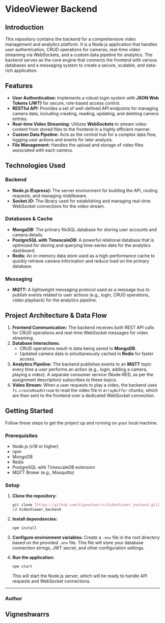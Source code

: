 # VideoViewer Backend

## Introduction

This repository contains the backend for a comprehensive video management and analytics platform. It is a Node.js application that handles user authentication, CRUD operations for cameras, real-time video streaming via WebSockets, and a custom data pipeline for analytics. The backend serves as the core engine that connects the frontend with various databases and a messaging system to create a secure, scalable, and data-rich application.

## Features

- **User Authentication:** Implements a robust login system with **JSON Web Tokens (JWT)** for secure, role-based access control.
- **RESTful API:** Provides a set of well-defined API endpoints for managing camera data, including creating, reading, updating, and deleting camera entries.
- **Real-time Video Streaming:** Utilizes **WebSockets** to stream video content from stored files to the frontend in a highly efficient manner.
- **Custom Data Pipeline:** Acts as the central hub for a complex data flow, logging user actions and events for later analysis.
- **File Management:** Handles the upload and storage of video files associated with each camera.

## Technologies Used

### Backend
* **Node.js (Express):** The server environment for building the API, routing requests, and managing middleware.
* **Socket.IO:** The library used for establishing and managing real-time WebSocket connections for the video stream.

### Databases & Cache
* **MongoDB:** The primary NoSQL database for storing user accounts and camera details.
* **PostgreSQL with TimescaleDB:** A powerful relational database that is optimized for storing and querying time-series data for the analytics dashboard.
* **Redis:** An in-memory data store used as a high-performance cache to quickly retrieve camera information and reduce load on the primary database.

### Messaging
* **MQTT:** A lightweight messaging protocol used as a message bus to publish events related to user actions (e.g., login, CRUD operations, video playback) for the analytics pipeline.

## Project Architecture & Data Flow



1.  **Frontend Communication:** The backend receives both REST API calls for CRUD operations and real-time WebSocket messages for video streaming.
2.  **Database Interactions:**
    * CRUD operations result in data being saved to **MongoDB**.
    * Updated camera data is simultaneously cached in **Redis** for faster access.
3.  **Analytics Pipeline:** The backend publishes events to an **MQTT** topic every time a user performs an action (e.g., login, adding a camera, playing a video). A separate consumer service (Node-RED, as per the assignment description) subscribes to these topics.
4.  **Video Stream:** When a user requests to play a video, the backend uses `fs.createReadStream` to read the video file in `ArrayBuffer` chunks, which are then sent to the frontend over a dedicated WebSocket connection.

## Getting Started

Follow these steps to get the project up and running on your local machine.

### Prerequisites

* Node.js (v18 or higher)
* npm
* MongoDB
* Redis
* PostgreSQL with TimescaleDB extension
* MQTT Broker (e.g., Mosquitto)

### Setup

1.  **Clone the repository:**
    ```bash
    git clone [https://github.com/Vigneshwarrs/VideoViewer_backend.git](https://github.com/Vigneshwarrs/VideoViewer_backend.git)
    cd VideoViewer_backend
    ```

2.  **Install dependencies:**
    ```bash
    npm install
    ```

3.  **Configure environment variables:**
    Create a `.env` file in the root directory based on the provided `.env` file. This file will store your database connection strings, JWT secret, and other configuration settings.

4.  **Run the application:**
    ```bash
    npm start
    ```
    This will start the Node.js server, which will be ready to handle API requests and WebSocket connections.

---
### Author
Vigneshwarrs
---
